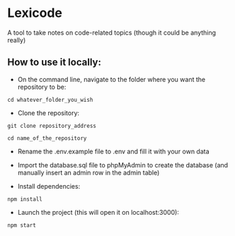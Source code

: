 # Lexicode

A tool to take notes on code-related topics (though it could be anything really)

## How to use it locally:

* On the command line, navigate to the folder where you want the repository to be:

```
cd whatever_folder_you_wish
```

* Clone the repository:

```
git clone repository_address
```

```
cd name_of_the_repository
```

* Rename the .env.example file to .env and fill it with your own data

* Import the database.sql file to phpMyAdmin to create the database (and manually insert an admin row in the admin table)

* Install dependencies:

```
npm install
```

* Launch the project (this will open it on localhost:3000):

```
npm start
```

